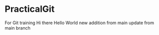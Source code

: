 # PracticalGit
For Git training
Hi there
Hello World
new addition from main
update from main branch
